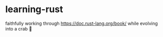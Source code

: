 # learning-rust
faithfully working through https://doc.rust-lang.org/book/ while evolving into a crab 🦀
